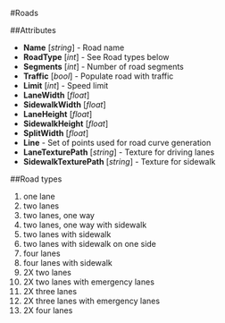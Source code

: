 #Roads

##Attributes

- **Name** [*string*] - Road name
- **RoadType** [*int*] - See Road types below
- **Segments** [*int*] - Number of road segments
- **Traffic** [*bool*] - Populate road with traffic
- **Limit** [*int*] - Speed limit
- **LaneWidth** [*float*]
- **SidewalkWidth** [*float*]
- **LaneHeight** [*float*]
- **SidewalkHeight** [*float*]
- **SplitWidth** [*float*]
- **Line** - Set of points used for road curve generation
- **LaneTexturePath** [*string*] - Texture for driving lanes
- **SidewalkTexturePath** [*string*] - Texture for sidewalk

##Road types

1. one lane
2. two lanes
3. two lanes, one way
4. two lanes, one way with sidewalk
5. two lanes with sidewalk
6. two lanes with sidewalk on one side
7. four lanes
8. four lanes with sidewalk
9. 2X two lanes
10. 2X two lanes with emergency lanes
11. 2X three lanes
12. 2X three lanes with emergency lanes
13. 2X four lanes